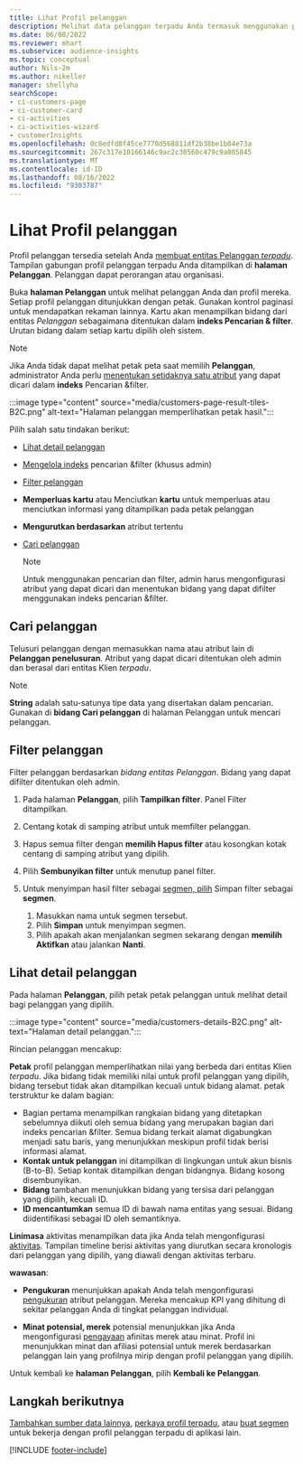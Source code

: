 ```yaml
---
title: Lihat Profil pelanggan
description: Melihat data pelanggan terpadu Anda termasuk menggunakan pencarian dan filter
ms.date: 06/08/2022
ms.reviewer: mhart
ms.subservice: audience-insights
ms.topic: conceptual
author: Nils-2m
ms.author: nikeller
manager: shellyha
searchScope:
- ci-customers-page
- ci-customer-card
- ci-activities
- ci-activities-wizard
- customerInsights
ms.openlocfilehash: 0c8edfd8f45ce7770d568811df2b38be1b04e73a
ms.sourcegitcommit: 267c317e10166146c9ac2c30560c479c9a005845
ms.translationtype: MT
ms.contentlocale: id-ID
ms.lasthandoff: 08/16/2022
ms.locfileid: "9303787"
---
```

# <a name="view-customer-profiles"></a>Lihat Profil pelanggan

Profil pelanggan tersedia setelah Anda [membuat entitas Pelanggan *terpadu*](data-unification.md). Tampilan gabungan profil pelanggan terpadu Anda ditampilkan di **halaman Pelanggan**. Pelanggan dapat perorangan atau organisasi.

Buka **halaman Pelanggan** untuk melihat pelanggan Anda dan profil mereka. Setiap profil pelanggan ditunjukkan dengan petak. Gunakan kontrol paginasi untuk mendapatkan rekaman lainnya. Kartu akan menampilkan bidang dari entitas *Pelanggan* sebagaimana ditentukan dalam **indeks Pencarian & filter**. Urutan bidang dalam setiap kartu dipilih oleh sistem.

> [!NOTE]
> Jika Anda tidak dapat melihat petak peta saat memilih **Pelanggan**, administrator Anda perlu [menentukan setidaknya satu atribut](search-filter-index.md) yang dapat dicari dalam **indeks** Pencarian &filter.

:::image type="content" source="media/customers-page-result-tiles-B2C.png" alt-text="Halaman pelanggan memperlihatkan petak hasil.":::

Pilih salah satu tindakan berikut:
- [Lihat detail pelanggan](#view-customer-details)
- [Mengelola indeks](search-filter-index.md) pencarian &filter (khusus admin)
- [Filter pelanggan](#filter-customers)
- **Memperluas kartu** atau Menciutkan **kartu** untuk memperluas atau menciutkan informasi yang ditampilkan pada petak pelanggan
- **Mengurutkan berdasarkan** atribut tertentu
- [Cari pelanggan](#search-for-customers)

  > [!NOTE]
  > Untuk menggunakan pencarian dan filter, admin harus mengonfigurasi atribut yang dapat dicari dan menentukan bidang yang dapat difilter menggunakan indeks pencarian &filter.

## <a name="search-for-customers"></a>Cari pelanggan

Telusuri pelanggan dengan memasukkan nama atau atribut lain di **Pelanggan penelusuran**. Atribut yang dapat dicari ditentukan oleh admin dan berasal dari entitas Klien *terpadu*.

> [!NOTE]
> **String** adalah satu-satunya tipe data yang disertakan dalam pencarian. Gunakan di **bidang Cari pelanggan** di halaman Pelanggan untuk mencari pelanggan.

## <a name="filter-customers"></a>Filter pelanggan

Filter pelanggan berdasarkan *bidang entitas Pelanggan*. Bidang yang dapat difilter ditentukan oleh admin.

1. Pada halaman **Pelanggan**, pilih **Tampilkan filter**. Panel Filter ditampilkan.

1. Centang kotak di samping atribut untuk memfilter pelanggan.

1. Hapus semua filter dengan **memilih Hapus filter** atau kosongkan kotak centang di samping atribut yang dipilih.

1. Pilih **Sembunyikan filter** untuk menutup panel filter.

1. Untuk menyimpan hasil filter sebagai [segmen, pilih](segments.md) Simpan filter sebagai **segmen**.
   1. Masukkan nama untuk segmen tersebut.
   1. Pilih **Simpan** untuk menyimpan segmen.
   1. Pilih apakah akan menjalankan segmen sekarang dengan **memilih Aktifkan** atau jalankan **Nanti**.

## <a name="view-customer-details"></a>Lihat detail pelanggan

Pada halaman **Pelanggan**, pilih petak petak pelanggan untuk melihat detail bagi pelanggan yang dipilih.

:::image type="content" source="media/customers-details-B2C.png" alt-text="Halaman detail pelanggan.":::

Rincian pelanggan mencakup:

**Petak** profil pelanggan memperlihatkan nilai yang berbeda dari entitas Klien *terpadu*. Jika bidang tidak memiliki nilai untuk profil pelanggan yang dipilih, bidang tersebut tidak akan ditampilkan kecuali untuk bidang alamat. petak terstruktur ke dalam bagian:

- Bagian pertama menampilkan rangkaian bidang yang ditetapkan sebelumnya diikuti oleh semua bidang yang merupakan bagian dari indeks pencarian &filter. Semua bidang terkait alamat digabungkan menjadi satu baris, yang menunjukkan meskipun profil tidak berisi informasi alamat.
- **Kontak untuk pelanggan** ini ditampilkan di lingkungan untuk akun bisnis (B-to-B). Setiap kontak ditampilkan dengan bidangnya. Bidang kosong disembunyikan.
- **Bidang** tambahan menunjukkan bidang yang tersisa dari pelanggan yang dipilih, kecuali ID.
- **ID mencantumkan** semua ID di bawah nama entitas yang sesuai. Bidang diidentifikasi sebagai ID oleh semantiknya.

**Linimasa** aktivitas menampilkan data jika Anda telah mengonfigurasi [aktivitas](activities.md). Tampilan timeline berisi aktivitas yang diurutkan secara kronologis dari pelanggan yang dipilih, yang diawali dengan aktivitas terbaru.

**wawasan**:

- **Pengukuran** menunjukkan apakah Anda telah mengonfigurasi [pengukuran](measures.md) atribut pelanggan. Mereka mencakup KPI yang dihitung di sekitar pelanggan Anda di tingkat pelanggan individual.

- **Minat potensial, merek** potensial menunjukkan jika Anda mengonfigurasi [pengayaan](enrichment-microsoft.md) afinitas merek atau minat. Profil ini menunjukkan minat dan afiliasi potensial untuk merek berdasarkan pelanggan lain yang profilnya mirip dengan profil pelanggan yang dipilih.

Untuk kembali ke **halaman Pelanggan**, pilih **Kembali ke Pelanggan**.

## <a name="next-steps"></a>Langkah berikutnya

[Tambahkan sumber data lainnya](data-sources.md), [perkaya profil terpadu](enrichment-hub.md), atau [buat segmen](segments.md) untuk bekerja dengan profil pelanggan terpadu di aplikasi lain.

[!INCLUDE [footer-include](includes/footer-banner.md)]
